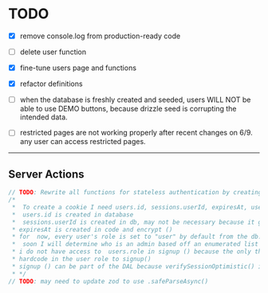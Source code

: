 # TODO

- [x] remove console.log from production-ready code
- [ ] delete user function
- [x] fine-tune users page and functions
- [x] refactor definitions
- [ ] when the database is freshly created and seeded, users WILL NOT be able to use DEMO buttons, because drizzle seed is corrupting the intended data.  
- [ ] restricted pages are not working properly after recent changes on 6/9. any user can access restricted pages.


----
## Server Actions

```ts
// TODO: Rewrite all functions for stateless authentication by creating cookies on the server.
/*
 *  To create a cookie I need users.id, sessions.userId, expiresAt, users.role
 *  users.id is created in database
 *  sessions.userId is created in db, may not be necessary because it gives the same info as users.id
 * expiresAt is created in code and encrypt ()
 * for  now, every user's role is set to "user" by default from the db.
 *  soon I will determine who is an admin based off an enumerated list of email addresses.
 * i do not have access to  users.role in signup () because the only thing that gets returned is users.id, so i will
 * hardcode in the user role to signup()
 * signup () can be part of the DAL because verifySessionOptimistic() is impossible without database sessions
 * */
// TODO: may need to update zod to use .safeParseAsync()
```
